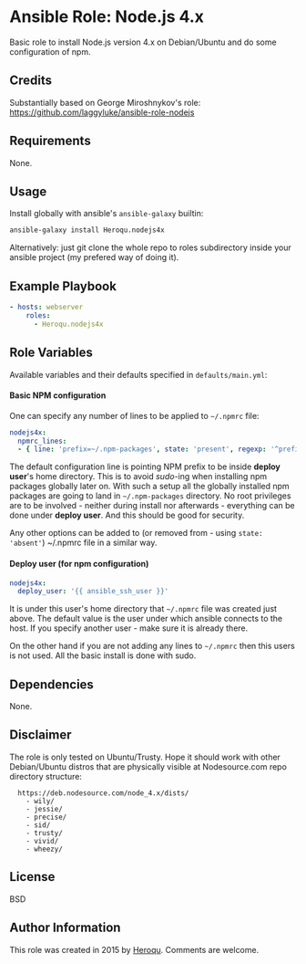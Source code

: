 Ansible Role: Node.js 4.x
=========

Basic role to install Node.js version 4.x on Debian/Ubuntu and do some configuration of npm.

Credits
-------

Substantially based on George Miroshnykov's role:
https://github.com/laggyluke/ansible-role-nodejs


Requirements
------------

None.

Usage
-----

Install globally with ansible's ```ansible-galaxy``` builtin:

``` sh
ansible-galaxy install Heroqu.nodejs4x
```

Alternatively: just git clone the whole repo to roles subdirectory inside your ansible project (my prefered way of doing it).

Example Playbook
----------------

``` yaml
- hosts: webserver
    roles:
      - Heroqu.nodejs4x
```

Role Variables
--------------

Available variables and their defaults specified in ```defaults/main.yml```:

#### Basic NPM configuration

One can specify any number of lines to be applied to ```~/.npmrc``` file:

``` yaml
nodejs4x:
  npmrc_lines:
  - { line: 'prefix=~/.npm-packages', state: 'present', regexp: '^prefix\s*=' }
```

The default configuration line is pointing NPM prefix to be inside **deploy user**'s home directory. This is to avoid *sudo*-ing when installing npm packages globally later on. With such a setup all the globally installed npm packages are going to land in ```~/.npm-packages``` directory. No root privileges are to be involved - neither during install nor afterwards - everything can be done under **deploy user**. And this should be good for security.

Any other options can be added to (or removed from - using ```state: 'absent'```) ~/.npmrc file in a similar way.

#### Deploy user (for npm configuration)

``` yaml
nodejs4x:
  deploy_user: '{{ ansible_ssh_user }}'
```

It is under this user's home directory that ```~/.npmrc``` file was created just above. The default value is the user under which ansible connects to the host. If you specify another user - make sure it is already there.

On the other hand if you are not adding any lines to ```~/.npmrc``` then this users is not used. All the basic install is done with sudo.

Dependencies
------------

None.

Disclaimer
------------

The role is only tested on Ubuntu/Trusty. Hope it should work with other Debian/Ubuntu distros that are physically visible at Nodesource.com repo directory structure:

``` shell
  https://deb.nodesource.com/node_4.x/dists/
    - wily/    
    - jessie/  
    - precise/
    - sid/     
    - trusty/  
    - vivid/   
    - wheezy/  
```

License
-------

BSD

Author Information
------------------

This role was created in 2015 by [Heroqu](https://github.com/heroqu). Comments are welcome.
